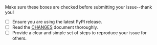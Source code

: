 <!-- Have a question? Please ask it on https://stackoverflow.com/questions/tagged/flask+flask-login -->

Make sure these boxes are checked before submitting your issue--thank you!

- [ ] Ensure you are using the latest PyPI release.
- [ ] Read the [CHANGES](https://github.com/maxcountryman/flask-login/blob/master/CHANGES) document thoroughly.
- [ ] Provide a clear and simple set of steps to reproduce your issue for others.
